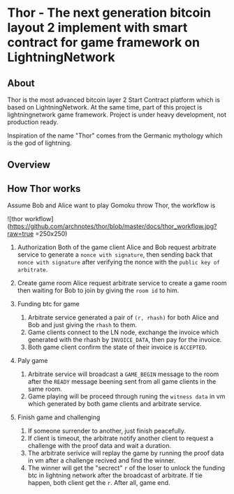 # Thor - The next generation bitcoin layout 2 implement with smart contract for game framework on LightningNetwork

## About

Thor is the most advanced bitcoin layer 2 Start Contract platform which is based on LightningNetwork. At the same time, part of this project is lightningnetwork game framework. Project is under heavy development, not production ready.

Inspiration of the name "Thor" comes from the Germanic mythology which is the god of lightning.

## Overview

## How Thor works
Assume Bob and Alice want to play Gomoku throw Thor, the workflow is

![thor workflow]
(https://github.com/archnotes/thor/blob/master/docs/thor_workflow.jpg?raw=true =250x250)


1. Authorization
   Both of the game client Alice and Bob request arbitrate service to generate a `nonce with signature`, then sending back that `nonce with signature` after verifying the nonce with the `public key of arbitrate`.

2. Create game room
   Alice request arbitrate service to create a game room then waiting for Bob to join by giving the `room id` to him.

3. Funding btc for game
   1. Arbitrate service generated a pair of `(r, rhash)` for both Alice and Bob and just giving the `rhash` to them.
   2. Game clients connect to the LN node, exchange the invoice which generated with the rhash by `INVOICE_DATA`, then pay for the invoice.
   3. Both game client confirm the state of their invoice is `ACCEPTED`.

4. Paly game
   1. Arbitrate service will broadcast a `GAME_BEGIN` message to the room after the `READY` message beening sent from all game clients in the same room.
   2. Game playing will be proceed through runing the `witness data` in vm which generated by both game clients and arbitrate service.

5. Finish game and challenging
   1. If someone surrender to another, just finish peacefully.
   2. If client is timeout, the arbitrate notify another client to request a challenge with the proof data and wait a duration.
   3. The arbitrate serivice will replay the game by running the proof data in vm after a challenge recived and find the winner.
   4. The winner will get the "secrect" `r` of the loser to unlock the funding btc in lightning network after the broadcast of arbitrate. If tie happen,
	  both client get the `r`. After all, game end.
